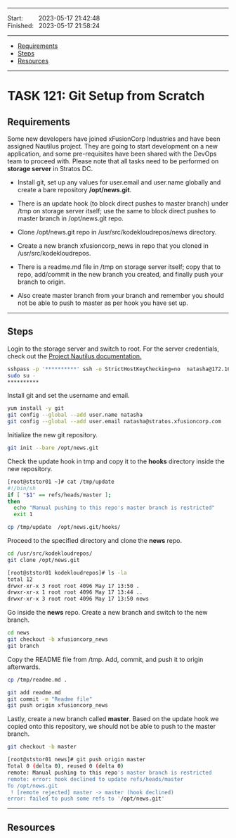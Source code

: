 
------------------------------

Start: &nbsp;&nbsp;&nbsp;&nbsp;&nbsp;&nbsp;&nbsp;&nbsp;2023-05-17 21:42:48    
Finished: &nbsp;&nbsp;2023-05-17 21:58:24   

------------------------------

- [Requirements](#requirements)
- [Steps](#steps)
- [Resources](#resources)

------------------------------

# TASK 121: Git Setup from Scratch 

## Requirements

Some new developers have joined xFusionCorp Industries and have been assigned Nautilus project. They are going to start development on a new application, and some pre-requisites have been shared with the DevOps team to proceed with. Please note that all tasks need to be performed on **storage server** in Stratos DC.

- Install git, set up any values for user.email and user.name globally and create a bare repository **/opt/news.git**.

- There is an update hook (to block direct pushes to master branch) under /tmp on storage server itself; use the same to block direct pushes to master branch in /opt/news.git repo.

- Clone /opt/news.git repo in /usr/src/kodekloudrepos/news directory.

- Create a new branch xfusioncorp_news in repo that you cloned in /usr/src/kodekloudrepos.

- There is a readme.md file in /tmp on storage server itself; copy that to repo, add/commit in the new branch you created, and finally push your branch to origin.

- Also create master branch from your branch and remember you should not be able to push to master as per hook you have set up.

------------------------------

## Steps

Login to the storage server and switch to root. For the server credentials, check out the [Project Nautilus documentation.](https://kodekloudhub.github.io/kodekloud-engineer/docs/projects/nautilus)

```bash
sshpass -p '**********' ssh -o StrictHostKeyChecking=no  natasha@172.16.238.15
sudo su -
********** 
```

Install git and set the username and email.

```bash
yum install -y git  
git config --global --add user.name natasha
git config --global --add user.email natasha@stratos.xfusioncorp.com
```

Initialize the new git repository. 

```bash
git init --bare /opt/news.git 
```

Check the update hook in tmp and copy it to the **hooks** directory inside the new repository.

```bash
[root@ststor01 ~]# cat /tmp/update 
#!/bin/sh
if [ "$1" == refs/heads/master ];
then
  echo "Manual pushing to this repo's master branch is restricted"
  exit 1 
```

```bash
cp /tmp/update  /opt/news.git/hooks/ 
```

Proceed to the specified directory and clone the **news** repo.

```bash
cd /usr/src/kodekloudrepos/ 
git clone /opt/news.git
```
```bash
[root@ststor01 kodekloudrepos]# ls -la
total 12
drwxr-xr-x 3 root root 4096 May 17 13:50 .
drwxr-xr-x 1 root root 4096 May 17 13:44 ..
drwxr-xr-x 3 root root 4096 May 17 13:50 news 
```

Go inside the **news** repo. Create a new branch and switch to the new branch.

```bash
cd news 
git checkout -b xfusioncorp_news
git branch
```

Copy the README file from /tmp. Add, commit, and push it to origin afterwards.

```bash
cp /tmp/readme.md . 
```

```bash
git add readme.md 
git commit -m "Readme file"
git push origin xfusioncorp_news
```

Lastly, create a new branch called **master**. Based on the update hook we copied onto this repository, we should not be able to push to the master branch.

```bash
git checkout -b master 
```
```bash
[root@ststor01 news]# git push origin master
Total 0 (delta 0), reused 0 (delta 0)
remote: Manual pushing to this repo's master branch is restricted
remote: error: hook declined to update refs/heads/master
To /opt/news.git
 ! [remote rejected] master -> master (hook declined)
error: failed to push some refs to '/opt/news.git' 
```


------------------------------

## Resources